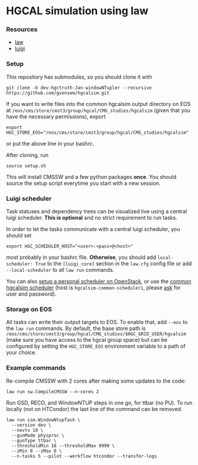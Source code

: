 # HGCAL simulation using law


### Resources

- [law](https://law.readthedocs.io/en/latest)
- [luigi](https://luigi.readthedocs.io/en/stable)


### Setup

This repository has submodules, so you should clone it with

```shell
git clone -b dev-hgctruth-Jan-windowNTupler --recursive https://github.com/gvonsem/hgcalsim.git
```

If you want to write files into the common hgcalsim output directory on EOS at `/eos/cms/store/cmst3/group/hgcal/CMG_studies/hgcalsim` (given that you have the necessary permissions), export

```shell
export HGC_STORE_EOS="/eos/cms/store/cmst3/group/hgcal/CMG_studies/hgcalsim"
```

or put the above line in your bashrc.

After cloning, run

```shell
source setup.sh
```

This will install CMSSW and a few python packages **once**. You should source the setup script everytime you start with a new session.


### Luigi scheduler

Task statuses and dependency trees can be visualized live using a central luigi scheduler. **This is optional** and no strict requirement to run tasks.

In order to let the tasks communicate with a central luigi scheduler, you should set

```shell
export HGC_SCHEDULER_HOST="<user>:<pass>@<host>"
```

most probably in your bashrc file. **Otherwise**, you should add `local-scheduler: True` to the `[luigi_core]` section in the `law.cfg` config file or add `--local-scheduler` to all `law run` commands.

You can also [setup a personal scheduler on OpenStack](https://github.com/CMS-HGCAL/hgcalsim/wiki#setting-up-a-luigi-scheduler-on-openstack), or use the [common hgcalsim scheduler](http://hgcalsim-common-scheduler1.cern.ch) (host is `hgcalsim-common-scheduler1`, please [ask](mailto:marcel.rieger@cern.ch?Subject=Access%20to%20common%20hgcalsim%20scheduler) for user and password).


### Storage on EOS

All tasks can write their output targets to EOS. To enable that, add `--eos` to the `law run` commands. By default, the base store path is `/eos/cms/store/cmst3/group/hgcal/CMG_studies/$HGC_GRID_USER/hgcalsim` (make sure you have access to the hgcal group space) but can be configured by setting the `HGC_STORE_EOS` environment variable to a path of your choice.


### Example commands

Re-compile CMSSW with 2 cores after making some updates to the code:

```shell
law run sw.CompileCMSSW --n-cores 2
```

Run GSD, RECO, and WindowNTUP steps in one go, for ttbar (no PU). To run locally (not on HTCondor) the last line of the command can be removed.

```shell
law run sim.WindowNtupTask \
  --version dev \
  --nevts 10 \
  --gunMode physproc \
  --gunType ttbar \
  --thresholdMin 10 --thresholdMax 9999 \
  --zMin 0 --zMax 0 \
  --n-tasks 5 --pilot --workflow htcondor --transfer-logs
